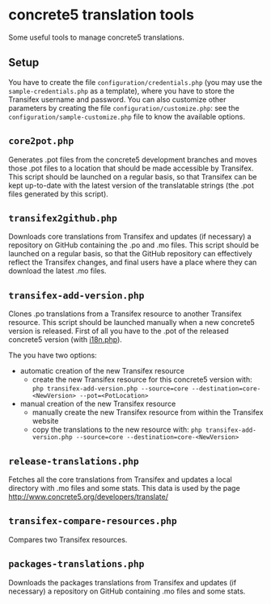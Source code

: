 concrete5 translation tools
===========================

Some useful tools to manage concrete5 translations.

## Setup
You have to create the file `configuration/credentials.php` (you may use the `sample-credentials.php` as a template), where you have to store the Transifex username and password.
You can also customize other parameters by creating the file `configuration/customize.php`: see the `configuration/sample-customize.php` file to know the available options.

## `core2pot.php`
Generates .pot files from the concrete5 development branches and moves those .pot files to a location that should be made accessible by Transifex.
This script should be launched on a regular basis, so that Transifex can be kept up-to-date with the latest version of the translatable strings (the .pot files generated by this script).

## `transifex2github.php`
Downloads core translations from Transifex and updates (if necessary) a repository on GitHub containing the .po and .mo files.
This script should be launched on a regular basis, so that the GitHub repository can effectively reflect the Transifex changes, and final users have a place where they can download the latest .mo files.

## `transifex-add-version.php`
Clones .po translations from a Transifex resource to another Transifex resource.
This script should be launched manually when a new concrete5 version is released.
First of all you have to the .pot of the released concrete5 version (with [i18n.php](https://github.com/mlocati/concrete5-build)).

The you have two options:
- automatic creation of the new Transifex resource
	- create the new Transifex resource for this concrete5 version with: `php transifex-add-version.php --source=core --destination=core-<NewVersion> --pot=<PotLocation>`
- manual creation of the new Transifex resource
	- manually create the new Transifex resource from within the Transifex website
	- copy the translations to the new resource with: `php transifex-add-version.php --source=core --destination=core-<NewVersion>`

## `release-translations.php`
Fetches all the core translations from Transifex and updates a local directory with .mo files and some stats.
This data is used by the page http://www.concrete5.org/developers/translate/

## `transifex-compare-resources.php`
Compares two Transifex resources.

## `packages-translations.php`
Downloads the packages translations from Transifex and updates (if necessary) a repository on GitHub containing .mo files and some stats.

